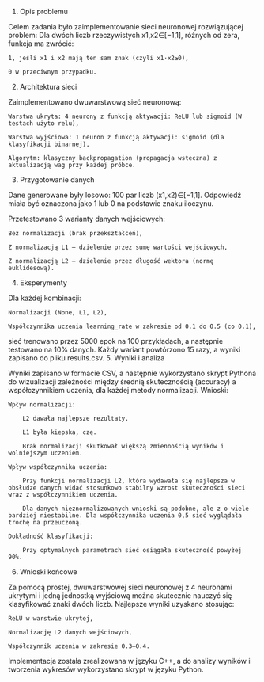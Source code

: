 1. Opis problemu

Celem zadania było zaimplementowanie sieci neuronowej rozwiązującej problem:
Dla dwóch liczb rzeczywistych x1,x2∈[−1,1], różnych od zera, funkcja ma zwrócić:

    1, jeśli x1​ i x2​ mają ten sam znak (czyli x1⋅x2≥0),

    0 w przeciwnym przypadku.

2. Architektura sieci

Zaimplementowano dwuwarstwową sieć neuronową:

    Warstwa ukryta: 4 neurony z funkcją aktywacji: ReLU lub sigmoid (W testach użyto relu),

    Warstwa wyjściowa: 1 neuron z funkcją aktywacji: sigmoid (dla klasyfikacji binarnej),

    Algorytm: klasyczny backpropagation (propagacja wsteczna) z aktualizacją wag przy każdej próbce.

3. Przygotowanie danych

Dane generowane były losowo: 100 par liczb (x1,x2)∈[−1,1]. Odpowiedź miała być oznaczona jako 1 lub 0 na podstawie znaku iloczynu.

Przetestowano 3 warianty danych wejściowych:

    Bez normalizacji (brak przekształceń),

    Z normalizacją L1 – dzielenie przez sumę wartości wejściowych,

    Z normalizacją L2 – dzielenie przez długość wektora (normę euklidesową).

4. Eksperymenty

Dla każdej kombinacji:

    Normalizacji (None, L1, L2),

    Współczynnika uczenia learning_rate w zakresie od 0.1 do 0.5 (co 0.1),

sieć trenowano przez 5000 epok na 100 przykładach, a następnie testowano na 10% danych.
Każdy wariant powtórzono 15 razy, a wyniki zapisano do pliku results.csv.
5. Wyniki i analiza

Wyniki zapisano w formacie CSV, a następnie wykorzystano skrypt Pythona do wizualizacji zależności między średnią skutecznością (accuracy) a współczynnikiem uczenia, dla każdej metody normalizacji.
Wnioski:

    

    Wpływ normalizacji:

        L2 dawała najlepsze rezultaty.

        L1 była kiepska, czę.

        Brak normalizacji skutkował większą zmiennością wyników i wolniejszym uczeniem.

    Wpływ współczynnika uczenia:

        Przy funkcji normalizacji L2, która wydawała się najlepsza w obsłudze danych widać stosunkowo stabilny wzrost skuteczności sieci wraz z współczynnikiem uczenia.

        Dla danych nieznormalizowanych wnioski są podobne, ale z o wiele bardziej niestabilne. Dla współczynnika uczenia 0,5 sieć wyglądała trochę na przeuczoną.

    Dokładność klasyfikacji:

        Przy optymalnych parametrach sieć osiągała skuteczność powyżej 90%.

6. Wnioski końcowe

Za pomocą prostej, dwuwarstwowej sieci neuronowej z 4 neuronami ukrytymi i jedną jednostką wyjściową można skutecznie nauczyć się klasyfikować znaki dwóch liczb.
Najlepsze wyniki uzyskano stosując:

    ReLU w warstwie ukrytej,

    Normalizację L2 danych wejściowych,

    Współczynnik uczenia w zakresie 0.3–0.4.

Implementacja została zrealizowana w języku C++, a do analizy wyników i tworzenia wykresów wykorzystano skrypt w języku Python.